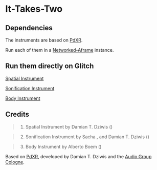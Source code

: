 # It-Takes-Two


## Dependencies

The instruments are based on [PdXR](https://github.com/AudioGroupCologne/PdXR/tree/main).

Run each of them in a [Networked-Aframe](https://github.com/networked-aframe/networked-aframe) instance.

## Run them directly on Glitch

[Spatial Instrument](https://spatial-instrument.glitch.me/)

[Sonification Instrument](https://sonification-instrument.glitch.me/)

[Body Instrument](https://body-instrument.glitch.me/)


## Credits

> 1. Spatial Instrument by Damian T. Dziwis ()

> 2. Sonification Instrument by Sacha , and Damian T. Dziwis ()

> 3. Body Instrument by Alberto Boem ()

Based on [PdXR](https://github.com/AudioGroupCologne/PdXR/tree/main), developed by Damian T. Dziwis and the [Audio Group Cologne](https://github.com/AudioGroupCologne).


